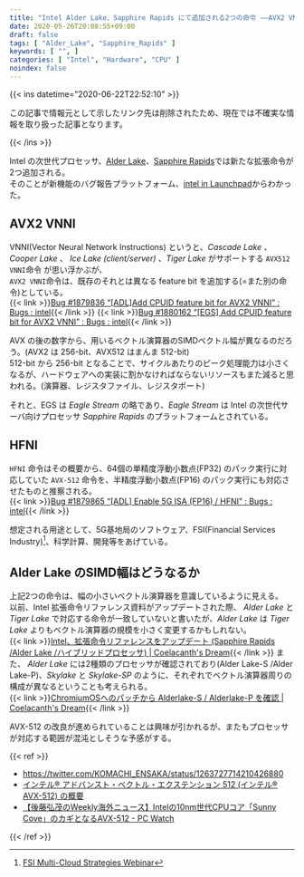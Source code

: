 ```yaml
---
title: "Intel Alder Lake、Sapphire Rapids にて追加される2つの命令 ――AVX2 VNNI /HFNI"
date: 2020-05-26T20:08:55+09:00
draft: false
tags: [ "Alder_Lake", "Sapphire_Rapids" ]
keywords: [ "", ]
categories: [ "Intel", "Hardware", "CPU" ]
noindex: false
---
```


{{< ins datetime="2020-06-22T22:52:10" >}}

この記事で情報元として示したリンク先は削除されたため、現在では不確実な情報を取り扱った記事となります。  

{{< /ins >}}

Intel の次世代プロセッサ、[Alder Lake](/tags/alder_lake)、[Sapphire Rapids](/tags/sapphire_rapids)では新たな拡張命令が2つ追加される。  
そのことが新機能のバグ報告プラットフォーム、[intel in Launchpad](https://launchpad.net/intel)からわかった。  

## AVX2 VNNI
VNNI(Vector Neural Network Instructions) というと、*Cascade Lake* 、*Cooper Lake* 、 *Ice Lake (client/server)* 、*Tiger Lake* がサポートする `AVX512 VNNI`命令 が思い浮かぶが、  
`AVX2 VNNI`命令は、既存のそれとは異なる feature bit を追加する(=また別の命令)としている。  
{{< link >}}[Bug #1879836 “[ADL]Add CPUID feature bit for AVX2 VNNI” : Bugs : intel](https://bugs.launchpad.net/intel/+bug/1879836){{< /link >}}
{{< link >}}[Bug #1880162 “[EGS] Add CPUID feature bit for AVX2 VNNI” : Bugs : intel](https://bugs.launchpad.net/intel/+bug/1880162){{< /link >}}

AVX の後の数字から、用いるベクトル演算器のSIMDベクトル幅が異なるのだろう。(AVX2 は 256-bit、AVX512 はまんま 512-bit)  
512-bit から 256-bit となることで、サイクルあたりのピーク処理能力は小さくなるが、ハードウェアへの実装に割かなければならないリソースもまた減ると思われる。(演算器、レジスタファイル、レジスタポート)  

それと、EGS は *Eagle Stream* の略であり、*Eagle Stream* は Intel の次世代サーバ向けプロセッサ *Sapphire Rapids* のプラットフォームとされている。  

## HFNI
 `HFNI` 命令はその概要から、64個の単精度浮動小数点(FP32) のパック実行に対応していた `AVX-512` 命令を、半精度浮動小数点(FP16) のパック実行にも対応させたものと推察される。  
{{< link >}}[Bug #1879865 “[ADL] Enable 5G ISA (FP16) / HFNI” : Bugs : intel](https://bugs.launchpad.net/intel/+bug/1879865){{< /link >}}

想定される用途として、5G基地局のソフトウェア、FSI(Financial Services Industry)[^1]、科学計算、開発等をあげている。  

[^1]: [FSI Multi-Cloud Strategies Webinar](https://www.intel.com/content/www/us/en/financial-services-it/fsi-multi-cloud-webinar.html)

## Alder Lake のSIMD幅はどうなるか
上記2つの命令は、幅の小さいベクトル演算器を意識しているように見える。  
以前、Intel 拡張命令リファレンス資料がアップデートされた際、 *Alder Lake* と *Tiger Lake* で対応する命令が一致していないと書いたが、*Alder Lake* は *Tiger Lake* よりもベクトル演算器の規模を小さく変更するかもしれない。  
{{< link >}}[Intel、拡張命令リファレンスをアップデート (Sapphire Rapids /Alder Lake /ハイブリッドプロセッサ) | Coelacanth's Dream](/posts/2020/04/01/intel-isa-extensiton-update-sapphirerapids-alderlake/){{< /link >}}
また、 *Alder Lake* には2種類のプロセッサが確認されており(Alder Lake-S /Alder Lake-P)、*Skylake* と *Skylake-SP* のように、それぞれでベクトル演算器周りの構成が異なるということも考えられる。  
{{< link >}}[ChromiumOSへのパッチから Alderlake-S / Alderlake-P を確認 | Coelacanth's Dream](/posts/2020/05/01/vboot-code-add-alderlake/){{< /link >}}

AVX-512 の改良が進められていることは興味が引かれるが、またもプロセッサが対応する範囲が混沌としそうな予感がする。  

{{< ref >}}

 * <https://twitter.com/KOMACHI_ENSAKA/status/1263727714210426880>
 * [インテル® アドバンスト・ベクトル・エクステンション 512 (インテル® AVX-512) の概要](https://www.intel.co.jp/content/www/jp/ja/architecture-and-technology/avx-512-overview.html)
* [【後藤弘茂のWeekly海外ニュース】Intelの10nm世代CPUコア「Sunny Cove」のカギとなるAVX-512 - PC Watch](https://pc.watch.impress.co.jp/docs/column/kaigai/1167662.html)

{{< /ref >}}
